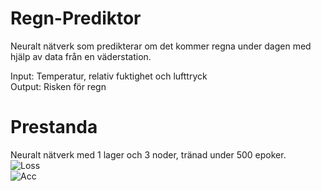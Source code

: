 # Regn-Prediktor
Neuralt nätverk som predikterar om det kommer regna under dagen med hjälp av data från en väderstation.  
  
Input: Temperatur, relativ fuktighet och lufttryck  
Output: Risken för regn  

# Prestanda
Neuralt nätverk med 1 lager och 3 noder, tränad under 500 epoker.  
![Loss](https://github.com/TantDre/Regn-Prediktor/blob/master/Plots/Loss.png?raw=true)  
![Acc](https://github.com/TantDre/Regn-Prediktor/blob/master/Plots/Acc.png?raw=true)  

